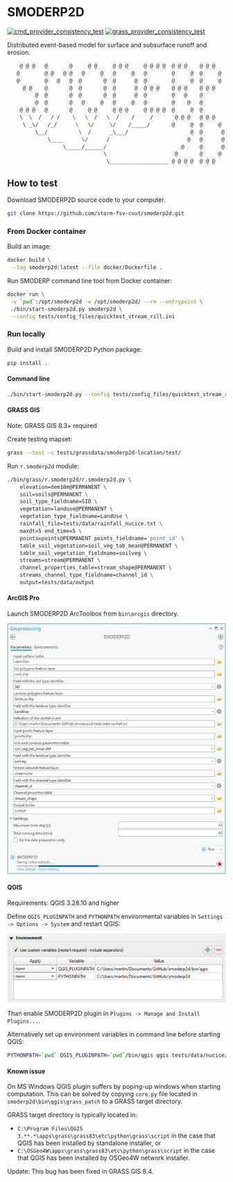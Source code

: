 # SMODERP2D

[![cmd_provider_consistency_test](https://github.com/storm-fsv-cvut/smoderp2d/actions/workflows/cmd_provider.yml/badge.svg?branch=master)](https://github.com/storm-fsv-cvut/smoderp2d/actions/workflows/cmd_provider.yml)
[![grass_provider_consistency_test](https://github.com/storm-fsv-cvut/smoderp2d/actions/workflows/grass_provider.yml/badge.svg?branch=master)](https://github.com/storm-fsv-cvut/smoderp2d/actions/workflows/grass_provider.yml)

Distributed event-based model for surface and subsurface runoff and erosion.

```sh
    @ @ @   @       @     @ @     @ @ @     @ @ @ @  @ @ @    @ @ @
   @        @ @   @ @   @     @   @     @   @        @     @  @     @
   @        @   @   @  @       @  @      @  @        @     @  @     @
     @ @    @       @  @       @  @      @  @ @ @    @ @ @    @ @ @
         @  @       @  @       @  @      @  @        @   @    @
         @  @       @   @     @   @     @   @        @    @   @
    @ @ @   @       @     @ @     @ @ @     @ @ @ @  @     @  @
    \  \  /   / /    \   \  /   \  /    /     /       @ @ @   @ @ @
     \ _\/   /_/      \   \/     \/    /_____/       @     @  @     @
         \__/          \  /      _\___/                    @  @      @
             \____      \/      /                         @   @      @
                  \_____/______/                        @     @      @
                               \                      @       @     @
                                \___________________ @ @ @ @  @ @ @
```

## How to test

Download SMODERP2D source code to your computer.

```sh
git clone https://github.com/storm-fsv-cvut/smoderp2d.git
```

### From Docker container

Build an image:

```sh
docker build \
 --tag smoderp2d:latest --file docker/Dockerfile .
```

Run SMODERP command line tool from Docker container:

```sh
docker run \
 -v `pwd`:/opt/smoderp2d -w /opt/smoderp2d/ --rm --entrypoint \
 ./bin/start-smoderp2d.py smoderp2d \
 --config tests/config_files/quicktest_stream_rill.ini
```

### Run locally

Build and install SMODERP2D Python package:

```sh
pip install .
```

#### Command line

```sh
./bin/start-smoderp2d.py --config tests/config_files/quicktest_stream_rill.ini
```

#### GRASS GIS

Note: GRASS GIS 8.3+ required

Create testing mapset:

```sh
grass --text -c tests/grassdata/smoderp2d-location/test/
```

Run `r.smoderp2d` module:

```sh
./bin/grass/r.smoderp2d/r.smoderp2d.py \
    elevation=dem10m@PERMANENT \
    soil=soils@PERMANENT \
    soil_type_fieldname=SID \
    vegetation=landuse@PERMANENT \
    vegetation_type_fieldname=LandUse \
    rainfall_file=tests/data/rainfall_nucice.txt \
    maxdt=5 end_time=5 \
    points=points@PERMANENT points_fieldname='point_id' \
    table_soil_vegetation=soil_veg_tab_mean@PERMANENT \
    table_soil_vegetation_fieldname=soilveg \
    streams=stream@PERMANENT \
    channel_properties_table=stream_shape@PERMANENT \
    streams_channel_type_fieldname=channel_id \
    output=tests/data/output
```

#### ArcGIS Pro

Launch SMODERP2D ArcToolbox from `bin\arcgis` directory.

![SMODERP2D ArcToolbox in action](img/arctoolbox.png?raw=true "SMODERP2D ArcToolbox in action")

#### QGIS

Requirements: QGIS 3.28.10 and higher

Define `QGIS_PLUGINPATH` and `PYTHONPATH` environmental variables in
`Settings -> Options -> System` and restart QGIS:

![SMODERP2D QGIS settings](img/qgis_settings.png?raw=true "QGIS settings")

Than enable SMODERP2D plugin in `Plugins -> Manage and Install Plugins...`.

Alternatively set up environment variables in command line before starting QGIS:

```sh
PYTHONPATH=`pwd` QGIS_PLUGINPATH=`pwd`/bin/qgis qgis tests/data/nucice/qgis_project.qgz
```

#### Known issue

On MS Windows QGIS plugin suffers by poping-up windows when starting computation.
This can be solved by copying ``core.py`` file located in ``smoderp2d\bin\qgis\grass_patch``
to a GRASS target directory.

GRASS target directory is typically located in:

- ``C:\Program Files\QGIS 3.**.*\apps\grass\grass83\etc\python\grass\script`` in the case that QGIS has been installed by standalone installer, or
- ``C:\OSGeo4W\apps\grass\grass83\etc\python\grass\script`` in the case that QGIS has been installed by OSGeo4W network installer.

Update: This bug has been fixed in GRASS GIS 8.4.
